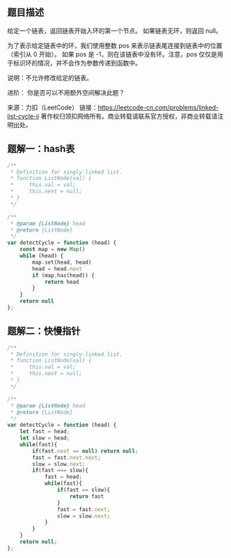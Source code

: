 ## 题目描述

给定一个链表，返回链表开始入环的第一个节点。 如果链表无环，则返回 null。

为了表示给定链表中的环，我们使用整数 pos 来表示链表尾连接到链表中的位置（索引从 0 开始）。 如果 pos 是 -1，则在该链表中没有环。注意，pos 仅仅是用于标识环的情况，并不会作为参数传递到函数中。

说明：不允许修改给定的链表。

进阶：
你是否可以不用额外空间解决此题？

来源：力扣（LeetCode）
链接：https://leetcode-cn.com/problems/linked-list-cycle-ii
著作权归领扣网络所有。商业转载请联系官方授权，非商业转载请注明出处。

## 题解一：hash表

```javascript
/**
 * Definition for singly-linked list.
 * function ListNode(val) {
 *     this.val = val;
 *     this.next = null;
 * }
 */

/**
 * @param {ListNode} head
 * @return {ListNode}
 */
var detectCycle = function (head) {
    const map = new Map()
    while (head) {
        map.set(head, head)
        head = head.next
        if (map.has(head)) {
            return head
        }
    }
    return null
};
```

## 题解二：快慢指针

```javascript
/**
 * Definition for singly-linked list.
 * function ListNode(val) {
 *     this.val = val;
 *     this.next = null;
 * }
 */

/**
 * @param {ListNode} head
 * @return {ListNode}
 */
var detectCycle = function (head) {
    let fast = head;
    let slow = head;
    while(fast){
        if(fast.next == null) return null;
        fast = fast.next.next;
        slow = slow.next;
        if(fast === slow){
            fast = head;
            while(fast){
                if(fast == slow){
                    return fast
                }
                fast = fast.next;
                slow = slow.next;
            }
        }
    }
    return null;
};
```



